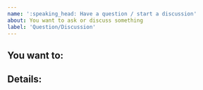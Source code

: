 ```yaml
---
name: ':speaking_head: Have a question / start a discussion'
about: You want to ask or discuss something
label: 'Question/Discussion'
---
```


## You want to:  
<!-- Ask question / Discuss something -->

## Details:
<!-- Place for your question/discussion -->